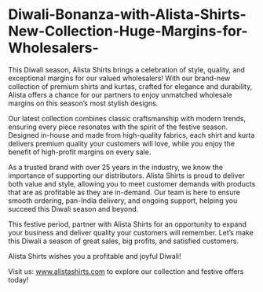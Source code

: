 # Diwali-Bonanza-with-Alista-Shirts-New-Collection-Huge-Margins-for-Wholesalers-
This Diwali season, Alista Shirts brings a celebration of style, quality, and exceptional margins for our valued wholesalers! With our brand-new collection of premium shirts and kurtas, crafted for elegance and durability, Alista offers a chance for our partners to enjoy unmatched wholesale margins on this season’s most stylish designs.

Our latest collection combines classic craftsmanship with modern trends, ensuring every piece resonates with the spirit of the festive season. Designed in-house and made from high-quality fabrics, each shirt and kurta delivers premium quality your customers will love, while you enjoy the benefit of high-profit margins on every sale.

As a trusted brand with over 25 years in the industry, we know the importance of supporting our distributors. Alista Shirts is proud to deliver both value and style, allowing you to meet customer demands with products that are as profitable as they are in-demand. Our team is here to ensure smooth ordering, pan-India delivery, and ongoing support, helping you succeed this Diwali season and beyond.

This festive period, partner with Alista Shirts for an opportunity to expand your business and deliver quality your customers will remember. Let’s make this Diwali a season of great sales, big profits, and satisfied customers.

Alista Shirts wishes you a profitable and joyful Diwali!

Visit us: www.alistashirts.com to explore our collection and festive offers today!
